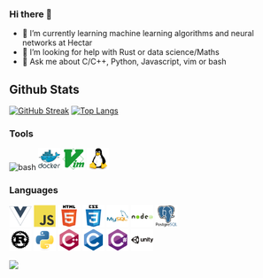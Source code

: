 ### Hi there 👋
- 🌱 I’m currently learning machine learning algorithms and neural networks at Hectar
- 🤔 I’m looking for help with Rust or data science/Maths
- 💬 Ask me about C/C++, Python, Javascript, vim or bash

<!-- [![my 42's Stats](https://badge42.herokuapp.com/api/stats/ygarrot)](https://github.com/JaeSeoKim/badge42) -->

## Github Stats
[![GitHub Streak](https://github-readme-streak-stats.herokuapp.com/?user=ygarrot&theme=synthwave)](https://git.io/streak-stats)
[![Top Langs](https://github-readme-stats.vercel.app/api/top-langs/?username=ygarrot&layout=compact&theme=synthwave)](https://github.com/ygarrot/github-readme-stats)


### Tools
<div>
<img src="https://www.vectorlogo.zone/logos/gnu_bash/gnu_bash-icon.svg" alt="bash" width="40" height="40"/>
<img src="https://raw.githubusercontent.com/devicons/devicon/master/icons/docker/docker-original-wordmark.svg" alt="docker" width="40" height="40"/>
<img src="https://raw.githubusercontent.com/devicons/devicon/master/icons/vim/vim-plain.svg" alt="postgresql" width="40" height="40"/>
<img src="https://raw.githubusercontent.com/devicons/devicon/master/icons/linux/linux-original.svg" alt="linux" width="40" height="40"/>
</div>

### Languages

<div>
<img src="https://raw.githubusercontent.com/devicons/devicon/master/icons/vuejs/vuejs-plain.svg" alt="postgresql" width="40" height="40"/>
<img src="https://raw.githubusercontent.com/devicons/devicon/master/icons/javascript/javascript-original.svg" alt="javascript" width="40" height="40"/>
<img src="https://raw.githubusercontent.com/devicons/devicon/master/icons/html5/html5-original-wordmark.svg" alt="html5" width="40" height="40"/>
<img src="https://raw.githubusercontent.com/devicons/devicon/master/icons/css3/css3-original-wordmark.svg" alt="css3" width="40" height="40"/>
<img src="https://raw.githubusercontent.com/devicons/devicon/master/icons/mysql/mysql-original-wordmark.svg" alt="mysql" width="40" height="40"/>
<img src="https://raw.githubusercontent.com/devicons/devicon/master/icons/nodejs/nodejs-original-wordmark.svg" alt="nodejs" width="40" height="40"/>
<img src="https://raw.githubusercontent.com/devicons/devicon/master/icons/postgresql/postgresql-original-wordmark.svg" alt="postgresql" width="40" height="40"/>
</div>

<div>

<img src="https://raw.githubusercontent.com/devicons/devicon/master/icons/rust/rust-plain.svg" alt="postgresql" width="40" height="40"/>
<img src="https://raw.githubusercontent.com/devicons/devicon/master/icons/python/python-original.svg" alt="postgresql" width="40" height="40"/>

<img src="https://raw.githubusercontent.com/devicons/devicon/master/icons/cplusplus/cplusplus-original.svg" alt="postgresql" width="40" height="40"/>
<img src="https://raw.githubusercontent.com/devicons/devicon/master/icons/c/c-original.svg" alt="c" width="40" height="40"/>
<img src="https://raw.githubusercontent.com/devicons/devicon/master/icons/csharp/csharp-original.svg" alt="postgresql" width="40" height="40"/>
<img src="https://raw.githubusercontent.com/devicons/devicon/master/icons/unity/unity-original-wordmark.svg" alt="postgresql" width="40" height="40"/>
</div>

![](https://komarev.com/ghpvc/?username=ygarrot&color=green&label=Views)
